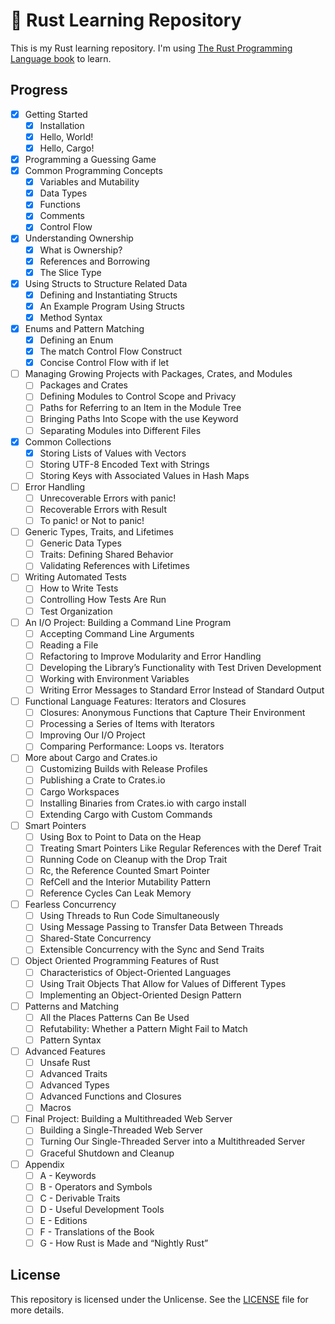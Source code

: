 # 🦀 Rust Learning Repository

This is my Rust learning repository. I'm using [The Rust Programming Language book](https://doc.rust-lang.org/stable/book/) to learn.

## Progress

- [x] Getting Started
    - [x] Installation
    - [x] Hello, World!
    - [x] Hello, Cargo!
- [x] Programming a Guessing Game
- [x] Common Programming Concepts
    - [x] Variables and Mutability
    - [x] Data Types
    - [x] Functions
    - [x] Comments
    - [x] Control Flow
- [x] Understanding Ownership
    - [x] What is Ownership?
    - [x] References and Borrowing
    - [x] The Slice Type
- [x] Using Structs to Structure Related Data
    - [x] Defining and Instantiating Structs
    - [x] An Example Program Using Structs
    - [x] Method Syntax
- [x] Enums and Pattern Matching
    - [x] Defining an Enum
    - [x] The match Control Flow Construct
    - [x] Concise Control Flow with if let
- [ ] Managing Growing Projects with Packages, Crates, and Modules
    - [ ] Packages and Crates
    - [ ] Defining Modules to Control Scope and Privacy
    - [ ] Paths for Referring to an Item in the Module Tree
    - [ ] Bringing Paths Into Scope with the use Keyword
    - [ ] Separating Modules into Different Files
- [x] Common Collections
    - [x] Storing Lists of Values with Vectors
    - [ ] Storing UTF-8 Encoded Text with Strings
    - [ ] Storing Keys with Associated Values in Hash Maps
- [ ] Error Handling
    - [ ] Unrecoverable Errors with panic!
    - [ ] Recoverable Errors with Result
    - [ ] To panic! or Not to panic!
- [ ] Generic Types, Traits, and Lifetimes
    - [ ] Generic Data Types
    - [ ] Traits: Defining Shared Behavior
    - [ ] Validating References with Lifetimes
- [ ] Writing Automated Tests
    - [ ] How to Write Tests
    - [ ] Controlling How Tests Are Run
    - [ ] Test Organization
- [ ] An I/O Project: Building a Command Line Program
    - [ ] Accepting Command Line Arguments
    - [ ] Reading a File
    - [ ] Refactoring to Improve Modularity and Error Handling
    - [ ] Developing the Library’s Functionality with Test Driven Development
    - [ ] Working with Environment Variables
    - [ ] Writing Error Messages to Standard Error Instead of Standard Output
- [ ] Functional Language Features: Iterators and Closures
    - [ ] Closures: Anonymous Functions that Capture Their Environment
    - [ ] Processing a Series of Items with Iterators
    - [ ] Improving Our I/O Project
    - [ ] Comparing Performance: Loops vs. Iterators
- [ ] More about Cargo and Crates.io
    - [ ] Customizing Builds with Release Profiles
    - [ ] Publishing a Crate to Crates.io
    - [ ] Cargo Workspaces
    - [ ] Installing Binaries from Crates.io with cargo install
    - [ ] Extending Cargo with Custom Commands
- [ ] Smart Pointers
    - [ ] Using Box<T> to Point to Data on the Heap
    - [ ] Treating Smart Pointers Like Regular References with the Deref Trait
    - [ ] Running Code on Cleanup with the Drop Trait
    - [ ] Rc<T>, the Reference Counted Smart Pointer
    - [ ] RefCell<T> and the Interior Mutability Pattern
    - [ ] Reference Cycles Can Leak Memory
- [ ] Fearless Concurrency
    - [ ] Using Threads to Run Code Simultaneously
    - [ ] Using Message Passing to Transfer Data Between Threads
    - [ ] Shared-State Concurrency
    - [ ] Extensible Concurrency with the Sync and Send Traits
- [ ] Object Oriented Programming Features of Rust
    - [ ] Characteristics of Object-Oriented Languages
    - [ ] Using Trait Objects That Allow for Values of Different Types
    - [ ] Implementing an Object-Oriented Design Pattern
- [ ] Patterns and Matching
    - [ ] All the Places Patterns Can Be Used
    - [ ] Refutability: Whether a Pattern Might Fail to Match
    - [ ] Pattern Syntax
- [ ] Advanced Features
    - [ ] Unsafe Rust
    - [ ] Advanced Traits
    - [ ] Advanced Types
    - [ ] Advanced Functions and Closures
    - [ ] Macros
- [ ] Final Project: Building a Multithreaded Web Server
    - [ ] Building a Single-Threaded Web Server
    - [ ] Turning Our Single-Threaded Server into a Multithreaded Server
    - [ ] Graceful Shutdown and Cleanup
- [ ] Appendix
    - [ ] A - Keywords
    - [ ] B - Operators and Symbols
    - [ ] C - Derivable Traits
    - [ ] D - Useful Development Tools
    - [ ] E - Editions
    - [ ] F - Translations of the Book
    - [ ] G - How Rust is Made and “Nightly Rust”

## License

This repository is licensed under the Unlicense. See the [LICENSE](LICENSE) file for more details.

